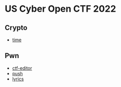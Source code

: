 # US Cyber Open CTF 2022

## Crypto

* [time](./crypto/time/)

## Pwn

* [ctf-editor](./pwn/ctf-editor/)
* [push](./pwn/push/)
* [lyrics](./pwn/lyrics/)
